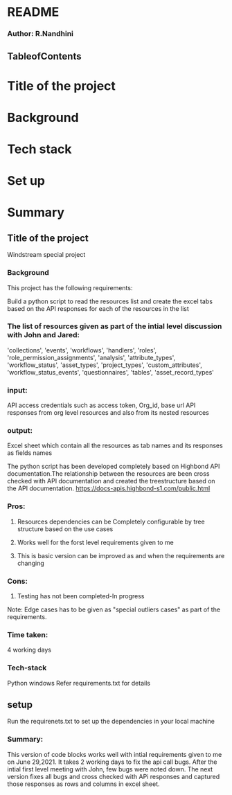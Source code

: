 # README
### Author: R.Nandhini
## TableofContents
# Title of the project
# Background
# Tech stack
# Set up
# Summary

## Title of the project
Windstream special project

### Background
This project has the following requirements:

Build a python script to read the resources list and create the excel tabs based on the API responses for each of the resources in the list
### The list of resources given as part of the intial level discussion with John and Jared:
 'collections',
'events',
'workflows',
'handlers',
'roles',
'role_permission_assignments',
'analysis',
'attribute_types',
'workflow_status',
'asset_types',
'project_types',
'custom_attributes',
'workflow_status_events',
'questionnaires',
'tables',
'asset_record_types'

### input:
API access credentials such as access token, Org_id, base url
API responses from org level resources and also from its nested resources
### output:
Excel sheet which contain all the resources as tab names and its responses as fields names

The python script has been developed completely based on Highbond API documentation.The relationship between the resources are been cross checked with API documentation and created the treestructure based on the API documentation.
https://docs-apis.highbond-s1.com/public.html

### Pros:

1. Resources dependencies can be Completely configurable by tree structure based on the use cases

2. Works well for the forst level requirements given to me

3. This is basic version can be improved as and when the requirements are changing 

### Cons:

1. Testing has not been completed-In progress

Note: Edge cases has to be given as "special outliers  cases" as part of the requirements. 

### Time taken:
 4 working days
### Tech-stack

Python
windows
Refer requirements.txt for details


## setup
Run the requirenets.txt to set up the dependencies in your local machine

### Summary: 
This version of code blocks works well with intial requirements given to me on June 29,2021. It takes 2 working days to fix the api call  bugs. After the intial first level meeting with John, few bugs were noted down. The next version fixes all bugs and cross checked with APi responses and captured those responses as rows and columns in excel sheet.






